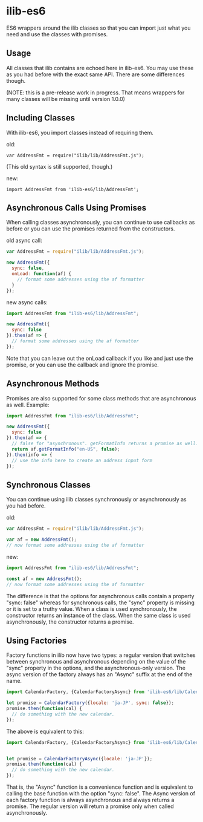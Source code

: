 # ilib-es6

ES6 wrappers around the ilib classes so that you can import just what you need and use
the classes with promises.

Usage
-----

All classes that ilib contains are echoed here in ilib-es6. You may use these as you
had before with the exact same API. There are some differences though.

(NOTE: this is a pre-release work in progress. That means wrappers for many classes
will be missing until version 1.0.0)

Including Classes
-----------------

With ilib-es6, you import classes instead of requiring them.

old:

```
var AddressFmt = require("ilib/lib/AddressFmt.js");
```

(This old syntax is still supported, though.)

new:

```
import AddressFmt from 'ilib-es6/lib/AddressFmt';
```


Asynchronous Calls Using Promises
--------------

When calling classes asynchronously, you can continue to use callbacks as before or
you can use the promises returned from the constructors.

old async call:

```javascript
var AddressFmt = require("ilib/lib/AddressFmt.js");

new AddressFmt({
  sync: false,
  onLoad: function(af) {
    // format some addresses using the af formatter
  }
});
```

new async calls:

```javascript
import AddressFmt from "ilib-es6/lib/AddressFmt";

new AddressFmt({
  sync: false
}).then(af => {
  // format some addresses using the af formatter
});
```

Note that you can leave out the onLoad callback if you like and just use the promise,
or you can use the callback and ignore the promise.

Asynchronous Methods
-------------

Promises are also supported for some class methods that are asynchronous as well.
Example:

```javascript
import AddressFmt from "ilib-es6/lib/AddressFmt";

new AddressFmt({
  sync: false
}).then(af => {
  // false for "asynchronous". getFormatInfo returns a promise as well.
  return af.getFormatInfo("en-US", false);
}).then(info => {
  // use the info here to create an address input form
});
```

Synchronous Classes
-----------

You can continue using ilib classes synchronously or asynchronously as you had
before.

old:

```javascript
var AddressFmt = require("ilib/lib/AddressFmt.js");

var af = new AddressFmt();
// now format some addresses using the af formatter
```

new:

```javascript
import AddressFmt from "ilib-es6/lib/AddressFmt";

const af = new AddressFmt();
// now format some addresses using the af formatter
```

The difference is that the options for asynchronous calls contain a property
"sync: false" whereas for synchronous calls, the "sync" property is missing
or it is set to a truthy value. When a class is used synchronously, the constructor
returns an instance of the class. When the same class is used asynchronously,
the constructor returns a promise.

Using Factories
---------------

Factory functions in ilib now have two types: a regular version that switches
between synchronous and asynchronous depending on the value of the "sync" property
in the options, and the asynchronous-only version. The async version of the factory
always has an "Async" suffix at the end of the name.

```javascript
import CalendarFactory, {CalendarFactoryAsync} from 'ilib-es6/lib/CalendarFactory';

let promise = CalendarFactory({locale: 'ja-JP', sync: false});
promise.then(function(cal) {
  // do something with the new calendar.
});
```

The above is equivalent to this:

```javascript
import CalendarFactory, {CalendarFactoryAsync} from 'ilib-es6/lib/CalendarFactory';


let promise = CalendarFactoryAsync({locale: 'ja-JP'});
promise.then(function(cal) {
  // do something with the new calendar.
});
```

That is, the "Async" function is a convenience function and is equivalent to calling
the base function with the option "sync: false". The Async version of each factory
function is always asynchronous and always returns a promise. The regular version
will return a promise only when called asynchronously.

